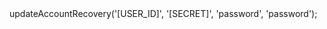 <?php

use Appwrite\Client;
use Appwrite\Services\Account;

$client = new Client();

$client
;

$account = new Account($client);

$result = $account->updateAccountRecovery('[USER_ID]', '[SECRET]', 'password', 'password');